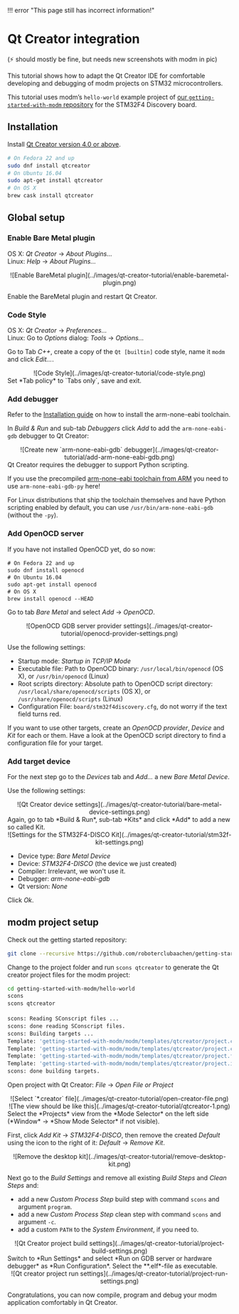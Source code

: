 !!! error "This page still has incorrect information!"

# Qt Creator integration

(⚡️ should mostly be fine, but needs new screenshots with modm in pic)

This tutorial shows how to adapt the Qt Creator IDE for comfortable developing and debugging of modm projects on STM32 microcontrollers.

This tutorial uses modm’s `hello-world` example project of [our `getting-started-with-modm` repository](https://github.com/roboterclubaachen/getting-started-with-modm) for the STM32F4 Discovery board.

## Installation

Install [Qt Creator version 4.0 or above](https://www.qt.io/ide/).

```sh
# On Fedora 22 and up
sudo dnf install qtcreator
# On Ubuntu 16.04
sudo apt-get install qtcreator
# On OS X
brew cask install qtcreator
```

## Global setup

### Enable Bare Metal plugin

OS X: *Qt Creator* → *About Plugins...*  
Linux: *Help* → *About Plugins...*

<center>![Enable BareMetal plugin](../images/qt-creator-tutorial/enable-baremetal-plugin.png)</center>

Enable the BareMetal plugin and restart Qt Creator.

### Code Style

OS X: *Qt Creator* → *Preferences...*  
Linux: Go to *Options* dialog: *Tools* → *Options...*

Go to Tab *C++*, create a copy of the `Qt [builtin]` code style, name it `modm` and click *Edit...*.
<center>![Code Style](../images/qt-creator-tutorial/code-style.png)</center>
Set *Tab policy* to `Tabs only`, save and exit.

### Add debugger

Refer to the [Installation guide](http://modm.io/installation/) on how to install the arm-none-eabi toolchain.

In *Build & Run* and sub-tab *Debuggers* click *Add* to add the `arm-none-eabi-gdb` debugger to Qt Creator:
<center>![Create new `arm-none-eabi-gdb` debugger](../images/qt-creator-tutorial/add-arm-none-eabi-gdb.png)</center>
Qt Creator requires the debugger to support Python scripting.

If you use the precompiled [arm-none-eabi toolchain from ARM](https://developer.arm.com/open-source/gnu-toolchain/gnu-rm/downloads) you need to use `arm-none-eabi-gdb-py` here!

For Linux distributions that ship the toolchain themselves and have Python scripting enabled by default, you can use `/usr/bin/arm-none-eabi-gdb` (without the `-py`).

### Add OpenOCD server

If you have not installed OpenOCD yet, do so now:

```
# On Fedora 22 and up
sudo dnf install openocd
# On Ubuntu 16.04
sudo apt-get install openocd
# On OS X
brew install openocd --HEAD
```

Go to tab *Bare Metal* and select *Add* → *OpenOCD*.
<!-- <center>![Add new OpenOCD GDB server provider](../images/qt-creator-tutorial/add-openocd-provider.png)</center> -->
<center>![OpenOCD GDB server provider settings](../images/qt-creator-tutorial/openocd-provider-settings.png)</center>

Use the following settings:

- Startup mode: *Startup in TCP/IP Mode*
- Executable file: Path to OpenOCD binary: `/usr/local/bin/openocd` (OS X), or `/usr/bin/openocd` (Linux)
- Root scripts directory: Absolute path to OpenOCD script directory: `/usr/local/share/openocd/scripts` (OS X), or `/usr/share/openocd/scripts` (Linux)
- Configuration File: `board/stm32f4discovery.cfg`, do not worry if the text field turns red.

If you want to use other targets, create an *OpenOCD provider*, *Device* and *Kit* for each or them.
Have a look at the OpenOCD script directory to find a configuration file for your target.

### Add target device

For the next step go to the *Devices* tab and *Add...* a new *Bare Metal Device*.
<!-- <center>![Add a new device](../images/qt-creator-tutorial/add-bare-metal-device.png)</center> -->
Use the following settings:
<center>![Qt Creator device settings](../images/qt-creator-tutorial/bare-metal-device-settings.png)</center>
Again, go to tab *Build & Run*, sub-tab *Kits* and click *Add* to add a new so called Kit.
<center>![Settings for the STM32F4-DISCO Kit](../images/qt-creator-tutorial/stm32f-kit-settings.png)</center>

- Device type: *Bare Metal Device*
- Device: *STM32F4-DISCO* (the device we just created)
- Compiler: Irrelevant, we won't use it.
- Debugger: *arm-none-eabi-gdb*
- Qt version: *None*

Click *Ok*.

## modm project setup

Check out the getting started repository:
```sh
git clone --recursive https://github.com/roboterclubaachen/getting-started-with-modm.git
```

Change to the project folder and run `scons qtcreator` to generate the Qt creator project files for the modm project:
```sh
cd getting-started-with-modm/hello-world
scons
scons qtcreator

scons: Reading SConscript files ...
scons: done reading SConscript files.
scons: Building targets ...
Template: 'getting-started-with-modm/modm/templates/qtcreator/project.creator.in' to 'hello-world.creator'
Template: 'getting-started-with-modm/modm/templates/qtcreator/project.config.in' to 'hello-world.config'
Template: 'getting-started-with-modm/modm/templates/qtcreator/project.files.in' to 'hello-world.files'
Template: 'getting-started-with-modm/modm/templates/qtcreator/project.includes.in' to 'hello-world.includes'
scons: done building targets.
```

Open project with Qt Creator: *File* → *Open File or Project*
<center>![Select `*.creator` file](../images/qt-creator-tutorial/open-creator-file.png)</center>
<center>![The view should be like this](../images/qt-creator-tutorial/qtcreator-1.png)</center>
Select the *Projects* view from the *Mode Selector* on the left side (*Window* → *Show Mode Selector* if not visible).

First, click *Add Kit* → *STM32F4-DISCO*, then remove the created *Default* using the icon to the right of it: *Default* → *Remove Kit*.
<center>![Remove the desktop kit](../images/qt-creator-tutorial/remove-desktop-kit.png)</center>

Next go to the *Build Settings* and remove all existing *Build Steps* and *Clean Steps* and:

- add a new *Custom Process Step* build step with command `scons` and argument `program`.
- add a new *Custom Process Step* clean step with command `scons` and argument `-c`.
- add a custom `PATH` to the *System Environment*, if you need to.

<center>![Qt Creator project build settings](../images/qt-creator-tutorial/project-build-settings.png)</center>
Switch to *Run Settings* and select *Run on GDB server or hardware debugger* as *Run Configuration*. Select the **.elf*-file as executable.
<center>![Qt creator project run settings](../images/qt-creator-tutorial/project-run-settings.png)</center>

Congratulations, you can now compile, program and debug your modm application comfortably in Qt Creator.
